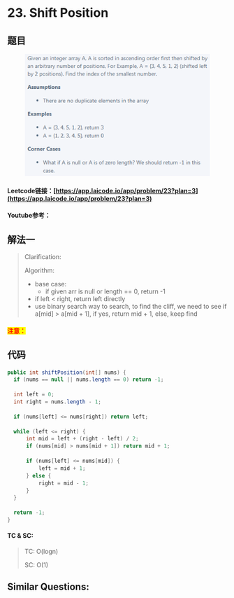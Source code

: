 # 23. Shift Position

## 题目

<figure><img src="../../.gitbook/assets/image (10).png" alt=""><figcaption></figcaption></figure>

#### Leetcode链接：[https://app.laicode.io/app/problem/23?plan=3](https://app.laicode.io/app/problem/23?plan=3)

#### Youtube参考：

## 解法一

> Clarification:&#x20;
>
> Algorithm:&#x20;
>
> * base case:&#x20;
>   * if given arr is null or length == 0, return -1
> * &#x20;if left < right, return left directly
> * use binary search way to search, to find the cliff, we need to see if a\[mid] > a\[mid + 1], if yes, return mid + 1, else, keep find

#### <mark style="color:red;">注意：</mark>

## 代码

```java
public int shiftPosition(int[] nums) {
  if (nums == null || nums.length == 0) return -1;

  int left = 0;
  int right = nums.length - 1;
  
  if (nums[left] <= nums[right]) return left;
  
  while (left <= right) {
      int mid = left + (right - left) / 2;
      if (nums[mid] > nums[mid + 1]) return mid + 1;
      
      if (nums[left] <= nums[mid]) {
          left = mid + 1;
      } else {
          right = mid - 1;
      }
  }

  return -1;
}
```

#### TC & SC:&#x20;

> TC: O(logn)
>
> SC: O(1)

## **Similar Questions:**&#x20;
